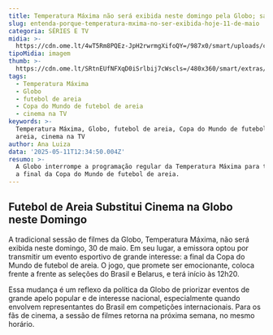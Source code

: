 ```yaml
---
title: Temperatura Máxima não será exibida neste domingo pela Globo; saiba o motivo
slug: entenda-porque-temperatura-mxima-no-ser-exibida-hoje-11-de-maio
categoria: SÉRIES E TV
midia: >-
  https://cdn.ome.lt/4wT5Rm8PQEz-JpH2rwrmgXifoQY=/987x0/smart/uploads/conteudo/fotos/temperaturamaxima2_LcM304C.jpg
tipoMidia: imagem
thumb: >-
  https://cdn.ome.lt/SRtnEUfNFXqD0iSrlbij7cWscls=/480x360/smart/extras/conteudos/temperaturamaxima2_QHlnlMR.jpg
tags:
  - Temperatura Máxima
  - Globo
  - futebol de areia
  - Copa do Mundo de futebol de areia
  - cinema na TV
keywords: >-
  Temperatura Máxima, Globo, futebol de areia, Copa do Mundo de futebol de
  areia, cinema na TV
author: Ana Luiza
data: '2025-05-11T12:34:50.004Z'
resumo: >-
  A Globo interrompe a programação regular da Temperatura Máxima para transmitir
  a final da Copa do Mundo de futebol de areia.
---
```


## Futebol de Areia Substitui Cinema na Globo neste Domingo

A tradicional sessão de filmes da Globo, Temperatura Máxima, não será exibida neste domingo, 30 de maio. Em seu lugar, a emissora optou por transmitir um evento esportivo de grande interesse: a final da Copa do Mundo de futebol de areia. O jogo, que promete ser emocionante, coloca frente a frente as seleções do Brasil e Belarus, e terá início às 12h20.

Essa mudança é um reflexo da política da Globo de priorizar eventos de grande apelo popular e de interesse nacional, especialmente quando envolvem representantes do Brasil em competições internacionais. Para os fãs de cinema, a sessão de filmes retorna na próxima semana, no mesmo horário.
